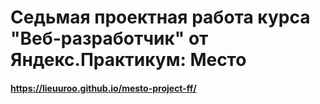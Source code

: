 # Седьмая проектная работа курса "Веб-разработчик" от Яндекс.Практикум: Место

#### https://lieuuroo.github.io/mesto-project-ff/